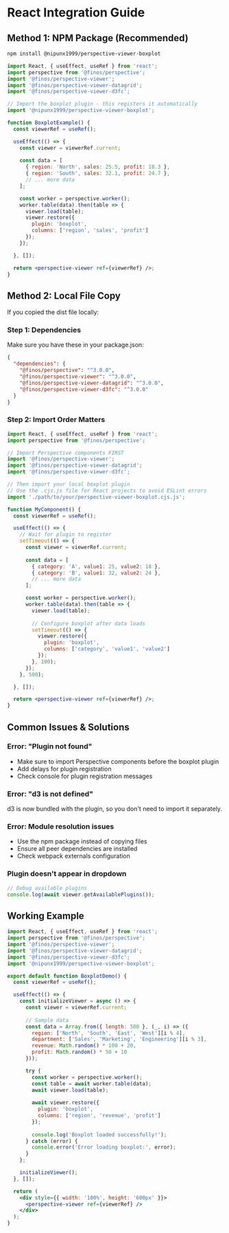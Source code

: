 # React Integration Guide

## Method 1: NPM Package (Recommended)

```bash
npm install @nipunx1999/perspective-viewer-boxplot
```

```jsx
import React, { useEffect, useRef } from 'react';
import perspective from '@finos/perspective';
import '@finos/perspective-viewer';
import '@finos/perspective-viewer-datagrid';
import '@finos/perspective-viewer-d3fc';

// Import the boxplot plugin - this registers it automatically
import '@nipunx1999/perspective-viewer-boxplot';

function BoxplotExample() {
  const viewerRef = useRef();

  useEffect(() => {
    const viewer = viewerRef.current;
    
    const data = [
      { region: 'North', sales: 25.5, profit: 18.3 },
      { region: 'South', sales: 32.1, profit: 24.7 },
      // ... more data
    ];

    const worker = perspective.worker();
    worker.table(data).then(table => {
      viewer.load(table);
      viewer.restore({
        plugin: 'boxplot',
        columns: ['region', 'sales', 'profit']
      });
    });

  }, []);

  return <perspective-viewer ref={viewerRef} />;
}
```

## Method 2: Local File Copy

If you copied the dist file locally:

### Step 1: Dependencies
Make sure you have these in your package.json:

```json
{
  "dependencies": {
    "@finos/perspective": "^3.0.0",
    "@finos/perspective-viewer": "^3.0.0", 
    "@finos/perspective-viewer-datagrid": "^3.0.0",
    "@finos/perspective-viewer-d3fc": "^3.0.0"
  }
}
```

### Step 2: Import Order Matters
```jsx
import React, { useEffect, useRef } from 'react';
import perspective from '@finos/perspective';

// Import Perspective components FIRST
import '@finos/perspective-viewer';
import '@finos/perspective-viewer-datagrid';
import '@finos/perspective-viewer-d3fc';

// Then import your local boxplot plugin
// Use the .cjs.js file for React projects to avoid ESLint errors
import './path/to/your/perspective-viewer-boxplot.cjs.js';

function MyComponent() {
  const viewerRef = useRef();

  useEffect(() => {
    // Wait for plugin to register
    setTimeout(() => {
      const viewer = viewerRef.current;
      
      const data = [
        { category: 'A', value1: 25, value2: 18 },
        { category: 'B', value1: 32, value2: 24 },
        // ... more data
      ];

      const worker = perspective.worker();
      worker.table(data).then(table => {
        viewer.load(table);
        
        // Configure boxplot after data loads
        setTimeout(() => {
          viewer.restore({
            plugin: 'boxplot',
            columns: ['category', 'value1', 'value2']
          });
        }, 100);
      });
    }, 500);

  }, []);

  return <perspective-viewer ref={viewerRef} />;
}
```

## Common Issues & Solutions

### Error: "Plugin not found"
- Make sure to import Perspective components before the boxplot plugin
- Add delays for plugin registration
- Check console for plugin registration messages

### Error: "d3 is not defined"  
d3 is now bundled with the plugin, so you don't need to import it separately.

### Error: Module resolution issues
- Use the npm package instead of copying files
- Ensure all peer dependencies are installed
- Check webpack externals configuration

### Plugin doesn't appear in dropdown
```jsx
// Debug available plugins
console.log(await viewer.getAvailablePlugins());
```

## Working Example

```jsx
import React, { useEffect, useRef } from 'react';
import perspective from '@finos/perspective';
import '@finos/perspective-viewer';
import '@finos/perspective-viewer-datagrid';
import '@finos/perspective-viewer-d3fc';
import '@nipunx1999/perspective-viewer-boxplot';

export default function BoxplotDemo() {
  const viewerRef = useRef();

  useEffect(() => {
    const initializeViewer = async () => {
      const viewer = viewerRef.current;
      
      // Sample data
      const data = Array.from({ length: 500 }, (_, i) => ({
        region: ['North', 'South', 'East', 'West'][i % 4],
        department: ['Sales', 'Marketing', 'Engineering'][i % 3],
        revenue: Math.random() * 100 + 20,
        profit: Math.random() * 50 + 10
      }));

      try {
        const worker = perspective.worker();
        const table = await worker.table(data);
        await viewer.load(table);
        
        await viewer.restore({
          plugin: 'boxplot',
          columns: ['region', 'revenue', 'profit']
        });
        
        console.log('Boxplot loaded successfully!');
      } catch (error) {
        console.error('Error loading boxplot:', error);
      }
    };

    initializeViewer();
  }, []);

  return (
    <div style={{ width: '100%', height: '600px' }}>
      <perspective-viewer ref={viewerRef} />
    </div>
  );
}
```